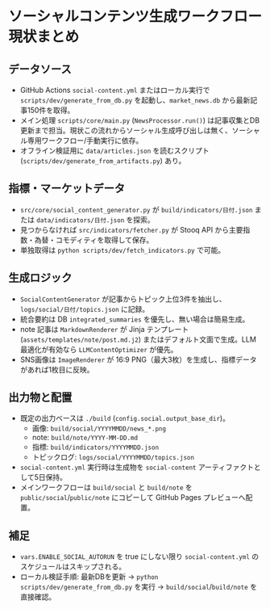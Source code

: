 # ソーシャルコンテンツ生成ワークフロー現状まとめ

## データソース
- GitHub Actions `social-content.yml` またはローカル実行で `scripts/dev/generate_from_db.py` を起動し、`market_news.db` から最新記事150件を取得。
- メイン処理 `scripts/core/main.py` (`NewsProcessor.run()`) は記事収集とDB更新まで担当。現状この流れからソーシャル生成呼び出しは無く、ソーシャル専用ワークフロー/手動実行に依存。
- オフライン検証用に `data/articles.json` を読むスクリプト (`scripts/dev/generate_from_artifacts.py`) あり。

## 指標・マーケットデータ
- `src/core/social_content_generator.py` が `build/indicators/日付.json` または `data/indicators/日付.json` を探索。
- 見つからなければ `src/indicators/fetcher.py` が Stooq API から主要指数・為替・コモディティを取得して保存。
- 単独取得は `python scripts/dev/fetch_indicators.py` で可能。

## 生成ロジック
- `SocialContentGenerator` が記事からトピック上位3件を抽出し、`logs/social/日付/topics.json` に記録。
- 統合要約は DB `integrated_summaries` を優先し、無い場合は簡易生成。
- note 記事は `MarkdownRenderer` が Jinja テンプレート (`assets/templates/note/post.md.j2`) またはデフォルト文面で生成。LLM 最適化が有効なら `LLMContentOptimizer` が優先。
- SNS画像は `ImageRenderer` が 16:9 PNG（最大3枚）を生成し、指標データがあれば1枚目に反映。

## 出力物と配置
- 既定の出力ベースは `./build` (`config.social.output_base_dir`)。
  - 画像: `build/social/YYYYMMDD/news_*.png`
  - note: `build/note/YYYY-MM-DD.md`
  - 指標: `build/indicators/YYYYMMDD.json`
  - トピックログ: `logs/social/YYYYMMDD/topics.json`
- `social-content.yml` 実行時は生成物を `social-content` アーティファクトとして5日保持。
- メインワークフローは `build/social` と `build/note` を `public/social`/`public/note` にコピーして GitHub Pages プレビューへ配置。

## 補足
- `vars.ENABLE_SOCIAL_AUTORUN` を true にしない限り `social-content.yml` のスケジュールはスキップされる。
- ローカル検証手順: 最新DBを更新 → `python scripts/dev/generate_from_db.py` を実行 → `build/social`/`build/note` を直接確認。
